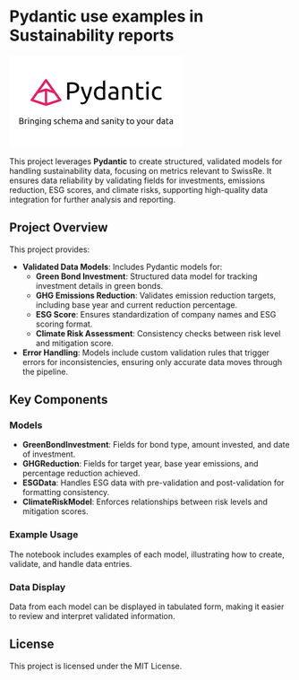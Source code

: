 # Pydantic use examples in Sustainability reports

![Pydantic](images/Pydantic_logo.png)

This project leverages **Pydantic** to create structured, validated models for handling sustainability data, focusing on metrics relevant to SwissRe. It ensures data reliability by validating fields for investments, emissions reduction, ESG scores, and climate risks, supporting high-quality data integration for further analysis and reporting.

## Project Overview

This project provides:

- **Validated Data Models**: Includes Pydantic models for:
  - **Green Bond Investment**: Structured data model for tracking investment details in green bonds.
  - **GHG Emissions Reduction**: Validates emission reduction targets, including base year and current reduction percentage.
  - **ESG Score**: Ensures standardization of company names and ESG scoring format.
  - **Climate Risk Assessment**: Consistency checks between risk level and mitigation score.
- **Error Handling**: Models include custom validation rules that trigger errors for inconsistencies, ensuring only accurate data moves through the pipeline.

## Key Components

### Models

- **GreenBondInvestment**: Fields for bond type, amount invested, and date of investment.
- **GHGReduction**: Fields for target year, base year emissions, and percentage reduction achieved.
- **ESGData**: Handles ESG data with pre-validation and post-validation for formatting consistency.
- **ClimateRiskModel**: Enforces relationships between risk levels and mitigation scores.

### Example Usage

The notebook includes examples of each model, illustrating how to create, validate, and handle data entries.

### Data Display

Data from each model can be displayed in tabulated form, making it easier to review and interpret validated information.

## License

This project is licensed under the MIT License.
